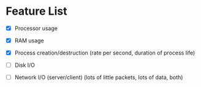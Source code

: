 # Feature List

- [X] Processor usage
- [X] RAM usage
- [X] Process creation/destruction (rate per second, duration of process life)
- [ ] Disk I/O
- [ ] Network I/O (server/client) (lots of little packets, lots of data, both)

